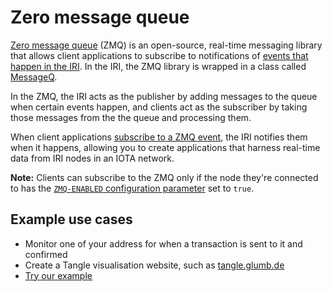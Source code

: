 # Zero message queue

[Zero message queue](http://zguide.zeromq.org/page:all) (ZMQ) is an open-source, real-time messaging library that allows client applications to subscribe to notifications of [events that happen in the IRI](/references/zero-message-queue-events.md). In the IRI, the ZMQ library is wrapped in a class called [MessageQ](https://github.com/iotaledger/iri/blob/5883633a06312602c4a2439906d7ade49ed7f2f4/src/main/java/com/iota/iri/zmq/MessageQ.java#L34).

In the ZMQ, the IRI acts as the publisher by adding messages to the queue when certain events happen, and clients act as the subscriber by taking those messages from the the queue and processing them.

When client applications [subscribe to a ZMQ event](/how-to-guides/subscribing-to-events-in-the-iri.md), the IRI notifies them when it happens, allowing you to create applications that harness real-time data from IRI nodes in an IOTA network.

**Note:** Clients can subscribe to the ZMQ only if the node they're connected to has the [`ZMQ-ENABLED` configuration parameter](/references/iri-configuration-options.md#zmq-enabled) set to `true`.

## Example use cases

* Monitor one of your address for when a transaction is sent to it and confirmed
* Create a Tangle visualisation website, such as [tangle.glumb.de](www.tangle.glumb.de)
* [Try our example](/how-to-guides/subscribing-to-events-in-the-iri.md)